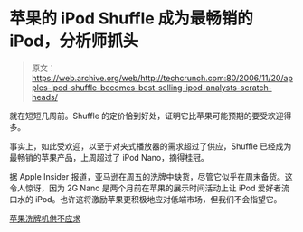 # 苹果的 iPod Shuffle 成为最畅销的 iPod，分析师抓头

> 原文：<https://web.archive.org/web/http://techcrunch.com:80/2006/11/20/apples-ipod-shuffle-becomes-best-selling-ipod-analysts-scratch-heads/>

就在短短几周前。Shuffle 的定价恰到好处，证明它比苹果可能预期的要受欢迎得多。

事实上，如此受欢迎，以至于对夹式播放器的需求超过了供应，Shuffle 已经成为最畅销的苹果产品，上周超过了 iPod Nano，摘得桂冠。

据 Apple Insider 报道，亚马逊在周五的洗牌中缺货，尽管它似乎在周末备货。这令人惊讶，因为 2G Nano 是两个月前在苹果的展示时间活动上让 iPod 爱好者流口水的 iPod。也许这将激励苹果更积极地应对低端市场，但我们不会指望它。

[苹果洗牌机供不应求](https://web.archive.org/web/20150922194628/http://www.appleinsider.com/article.php?id=2250)